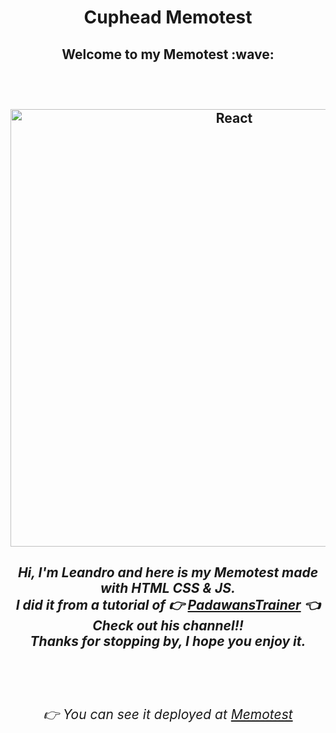 <h1 align="center">  Cuphead Memotest </h1>

<h2 align="center"> Welcome to my Memotest :wave: <h2>

<br>

<p align="center">

<img width="700" alt="React" src="https://user-images.githubusercontent.com/50922820/193436466-7c26d80b-bff2-4d49-a58f-ec98b9102abe.png">

</p>

<span align="center">

##### Hi, I'm Leandro and here is my Memotest made with HTML CSS & JS.<br>I did it from a tutorial of :point_right: [PadawansTrainer](https://www.twitch.tv/padawanstrainer) :point_left: Check out his channel!!<br>Thanks for stopping by, I hope you enjoy it.
<br>
</span>

<span align="center">

###### :point_right: You can see it deployed at [Memotest](https://lpedicino.github.io/MemotestCuphead/)

</span>
